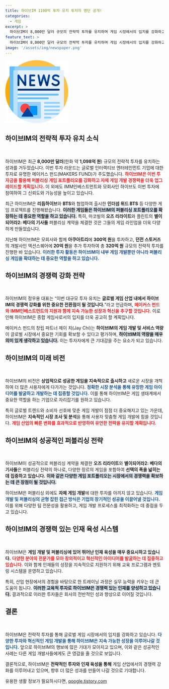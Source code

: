 ```yaml
---
title: 하이브IM 1100억 투자 유치 투자자 명단 공개!
categories:
  - 게임
excerpt: >
  하이브IM이 8,000만 달러 규모의 전략적 투자를 유치하며 게임 시장에서의 입지를 강화하고 있습니다. 메이커스 펀드 주도의 이번 투자의 핵심은 퍼블리싱 확대와 자체 개발 경쟁력 강화를 목표로 하고 있습니다.
feature_text: >
  하이브IM이 8,000만 달러 규모의 전략적 투자를 유치하며 게임 시장에서의 입지를 강화하고 있습니다. 메이커스 펀드 주도의 이번 투자의 핵심은 퍼블리싱 확대와 자체 개발 경쟁력 강화를 목표로 하고 있습니다.
image: '/assets/img/newspaper.png'
---
```


<p><img src="/assets/img/newspaper.png" alt="kimp 속보" /></p>

<h2 data-ke-size="size26">하이브IM의 전략적 투자 유치 소식</h2>

<p data-ke-size="size16">&nbsp;</p>

<p>하이브IM은 최근 <strong>8,000만 달러</strong>(한화 약 <strong>1,098억 원</strong>) 규모의 전략적 투자를 유치하는 성과를 거두었습니다. 이번 투자 라운드는 글로벌 인터랙티브 엔터테인먼트 기업에 대한 투자로 유명한 메이커스 펀드(MAKERS FUND)가 주도했습니다. <b><span style="color: #ee2323;">하이브IM은 이번 투자금을 활용해 퍼블리싱 게임 포트폴리오를 강화하고 자체 게임 개발 경쟁력을 더욱 업그레이드할 계획입니다.</span></b> 이 외에도 IMM인베스트먼트와 모회사인 하이브도 이번 투자에 참여하여 그 신뢰도와 가능성을 높이고 있습니다.</p>

<p>최근 하이브IM은 <strong>리듬하이브</strong>와 <strong>BTS</strong>와 협업하여 출시한 <strong>인더섬 위드 BTS</strong> 등 다양한 게임 프로젝트를 진행해왔습니다. <b><span style="background-color: #21538527;">이러한 게임들은 하이브IM의 퍼블리싱 포트폴리오를 확장하는 데 중요한 역할을 하고 있습니다.</span></b> 특히, 마코빌의 <strong>오즈 리라이트</strong>와 플린트의 <strong>별이되어라2: 베다의 기사들</strong> 퍼블리싱 계약을 체결한 것은 그들의 게임 라인업을 더욱 다양하게 만들었습니다. </p>

<p>지난해 하이브IM은 모회사와 함께 <strong>아쿠아트리</strong>에 <strong>300억 원</strong>을 투자하고, <strong>던전 스토커즈</strong>의 개발사인 액션스퀘어에 <strong>20억 원</strong>을 추가 투자하여 총 <strong>320억 원</strong> 규모의 전략적 투자를 진행한 바 있습니다. <b><span style="color: #1a5490;">이러한 투자 활동은 하이브IM이 내부 게임 개발뿐만 아니라 퍼블리싱 게임을 확대하는 데 중요한 역할을 하고 있습니다.</span></b></p>

<h2 data-ke-size="size26">하이브IM의 경쟁력 강화 전략</h2>

<p data-ke-size="size16">&nbsp;</p>

<p>하이브IM의 정우용 대표는 “이번 대규모 투자 유치는 <strong>글로벌 게임 산업 내에서 하이브IM의 경쟁력 강화를 위한 중요한 전환점이 될 것입니다.</strong>”라고 언급하며, <b><span style="color: #ee2323;">메이커스 펀드와 IMM인베스트먼트의 지원과 함께 지속 가능한 성장과 혁신을 추구할 것입니다.</span></b> 이로 인해 하이브IM은 종합 게임사로서의 입지를 더욱 공고히 할 계획입니다.</p>

<p>메이커스 펀드의 창립 파트너 제이 치(Jay Chi)는 <strong>하이브IM의 게임 개발 및 서비스 역량</strong>이 글로벌 시장에서 중요한 기회를 확보할 수 있다고 평가하며, <b><span style="background-color: #21538527;">하이브IM의 역량을 매우 의미 있게 생각하고 있습니다.</span></b> 이는 투자자에게 큰 기대감을 주는 요소가 되고 있습니다.</p>

<h2 data-ke-size="size26">하이브IM의 미래 비전</h2>

<p data-ke-size="size16">&nbsp;</p>

<p>하이브IM의 비전은 <strong>상업적으로 성공한 게임을 지속적으로 출시하고</strong> 새로운 시장을 개척하여 더 많은 사용자에게 다가가는 것입니다. <b><span style="color: #1a5490;">정확한 시장 분석을 통해 유망한 게임 아이디어를 발굴하고 개발하는 데 집중할 것입니다.</span></b> 이를 통해 하이브IM은 게임 생태계에서 중요한 역할을 하는 기업으로 자리잡기를 원하고 있습니다. </p>

<p>특히 글로벌 트렌드와 소비자 선호에 맞춘 게임 개발이 점점 더 중요해지고 있는 가운데, 하이브IM은 <strong>지속적인 시장 조사 및 분석</strong>을 통해 사용자 맞춤형 게임 개발에 힘쓸 것입니다. <b><span style="color: #ee2323;">게임 산업의 빠른 변화를 효과적으로 반영하여 유연한 전략을 유지할 계획입니다.</span></b></p>

<h2 data-ke-size="size26">하이브IM의 성공적인 퍼블리싱 전략</h2>

<p data-ke-size="size16">&nbsp;</p>

<p>하이브IM이 성공적으로 퍼블리싱 계약을 체결한 <strong>오즈 리라이트</strong>와 <strong>별이되어라2: 베다의 기사들</strong>은 퍼블리싱 전략의 하나로, 다양한 장르의 게임을 포함하여 <strong>선택의 폭을 넓히는 데 집중하고 있습니다.</strong> <b><span style="background-color: #21538527;">이와 같은 다양한 게임 포트폴리오는 시장에서의 경쟁력을 확보하는 데 큰 장점이 될 것입니다.</span></b></p>

<p>하이브IM은 퍼블리싱 외에도 <strong>자체 게임 개발</strong>에 대한 투자를 아끼지 않고 있습니다. <b><span style="color: #1a5490;">게임 개발 및 퍼블리싱의 균형 잡힌 접근 방식은 기업의 장기적인 성공을 이끌어낼 것입니다.</span></b> 이를 위해 다양한 팀 전문성을 활용하고, 게임 개발 프로세스를 최적화하는 데 중점을 두고 있습니다.</p>

<h2 data-ke-size="size26">하이브IM의 경쟁력 있는 인재 육성 시스템</h2>

<p data-ke-size="size16">&nbsp;</p>

<p>하이브IM은 <strong>게임 개발 및 퍼블리싱에 있어 뛰어난 인재 육성을 매우 중요시하고 있습니다.</strong> <b><span style="color: #ee2323;">다양한 분야의 전문가를 모아 창의적이고 혁신적인 아이디어를 발굴하는 데 집중하고 있습니다.</span></b> 이와 함께 인재들의 성장을 지속적으로 지원하기 위해 교육 프로그램과 멘토링 시스템을 운영하고 있습니다.</p>

<p>특히, 산업 현장에서의 경험을 바탕으로 한 트레이닝 과정은 실무 능력을 키우는 데 큰 도움이 됩니다. <b><span style="background-color: #21538527;">이러한 교육적 투자로 하이브IM은 경쟁력 있는 인재를 양성하고 있습니다.</span></b> 결과적으로 이러한 투자들은 회사의 전반적인 성과 향상으로 이어질 것입니다.</p>

<h2 data-ke-size="size26">결론</h2>

<p data-ke-size="size16">&nbsp;</p>

<p>하이브IM은 전략적 투자를 통해 글로벌 게임 시장에서의 입지를 강화하고 있습니다. <b><span style="color: #1a5490;">다양한 투자와 혁신적인 게임 개발을 통해 하이브IM은 지속 가능한 성장을 이루어나갈 것입니다.</span></b> 앞으로 하이브IM의 행보에 많은 기대가 모아지고 있으며, 이와 같은 성공적인 사례는 다른 게임 개발사들에게도 큰 영감을 줄 것으로 보입니다. </p>

<p>결론적으로, 하이브IM은 <strong>전략적인 투자와 인재 육성을 통해</strong> 게임 산업에서의 경쟁력 강화를 이루어내고 있으며, 향후 더 많은 성과를 만들어 나갈 것으로 기대합니다.</p>
유용한 생활 정보가 필요하시다면, <a href="https://qoogle.tistory.com" rel="dofollow">qoogle.tistory.com</a>


